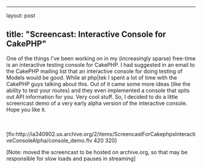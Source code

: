<hr />

<p>layout: post</p>

<h2>title: "Screencast: Interactive Console for CakePHP"</h2>

<p>One of the things I've been working on in my (increasingly sparse) free-time is an interactive testing console for CakePHP.  I had suggested in an email to the CakePHP mailing list that an interactive console for doing testing of Models would be good.  While at php|tek I spent a lot of time with the CakePHP guys talking about this.  Out of it came some more ideas (like the ability to test your routes) and they even implemented a console that spits out API information for you.  Very cool stuff.  So, I decided to do a little screencast demo of a very early alpha version of the interactive console.  Hope you like it.
</p>

<p><br /><br />
[flv:http://ia340902.us.archive.org/2/items/ScreencastForCakephpsInteractiveConsoleAlpha/console_demo.flv 420 320]</p>

<p>
[Note: moved the screencast to be hosted on archive.org, so that may be responsible for slow loads and pauses in streaming]</p>
